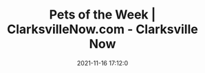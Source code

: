 ---
"title": "Pets of the Week | ClarksvilleNow.com - Clarksville Now"
"date": "2021-11-16 17:12:0"
"feed_name": "GOOGLENEWSMINING"
"feed_website": "https://news.google.com/search?q=mining%2Bincident&hl=en-US&gl=US&ceid=US:en"
"feed_rss": "https://news.google.com/rss/search?q=mining%2Bincident&hl=en-US&gl=US&ceid=US:en"
"link": "https://clarksvillenow.com/local/pets-of-the-week-155/"
"source": "{'href': 'https://clarksvillenow.com', 'title': 'Clarksville Now'}"
"file": "_posts/2021-1-1-ee2962097c882de723cf4514f9ff1d9db41752b3.md"
"accident": "0"
"drilling": "0"
"dead": "0"
"injured": "0"
"arrested": "0"
"place": "unknown place"
"where": "unknown site"
"causes": "unknown"
"place_uri": "unknown place"
---
